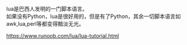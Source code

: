 lua是巴西人发明的一门脚本语言。  
如果没有Python，lua是很好用的，但是有了Python，其余一切脚本语言如awk,lua,perl等都变得黯淡无光。

https://www.runoob.com/lua/lua-tutorial.html
